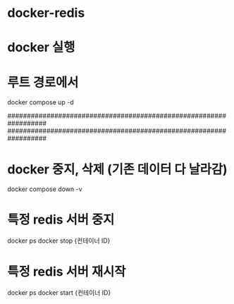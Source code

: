 # docker-redis

# docker 실행
# 루트 경로에서
docker compose up -d

##################################################################
##################################################################

# docker 중지, 삭제 (기존 데이터 다 날라감)
docker compose down -v

# 특정 redis 서버 중지
docker ps
docker stop {컨테이너 ID}

# 특정 redis 서버 재시작
docker ps
docker start {컨테이너 ID}
